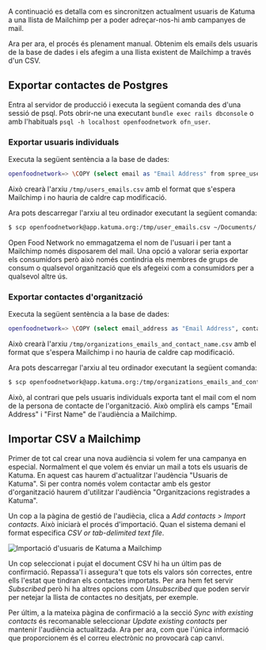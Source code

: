 A continuació es detalla com es sincronitzen actualment usuaris de Katuma a una llista de Mailchimp per a poder adreçar-nos-hi amb campanyes de mail.

Ara per ara, el procés és plenament manual. Obtenim els emails dels usuaris de la base de dades i els afegim a una llista existent de Mailchimp a través d'un CSV.

## Exportar contactes de Postgres

Entra al servidor de producció i executa la següent comanda des d'una sessió de psql. Pots obrir-ne una executant `bundle exec rails dbconsole` o amb l'habituals `psql -h localhost openfoodnetwork ofn_user`.

### Exportar usuaris individuals

Executa la següent sentència a la base de dades:

```sh
openfoodnetwork=> \COPY (select email as "Email Address" from spree_users) TO '/tmp/user_emails.csv' WITH (FORMAT CSV, HEADER);
```

Això crearà l'arxiu `/tmp/users_emails.csv` amb el format que s'espera Mailchimp i no hauria de caldre cap modificació.

Ara pots descarregar l'arxiu al teu ordinador executant la següent comanda:

```sh
$ scp openfoodnetwork@app.katuma.org:/tmp/user_emails.csv ~/Documents/.
```

Open Food Network no emmagatzema el nom de l'usuari i per tant a Mailchimp només disposarem del mail. Una opció a valorar seria exportar els consumidors però això només contindria els membres de grups de consum o qualsevol organització que els afegeixi com a consumidors per a qualsevol altre ús.

### Exportar contactes d'organització

Executa la següent sentència a la base de dades:

```sh
openfoodnetwork=> \COPY (select email_address as "Email Address", contact_name as "First Name" from enterprises) TO '/tmp/organizations_emails_and_contact_name.csv' WITH (FORMAT CSV, HEADER);
```

Això crearà l'arxiu `/tmp/organizations_emails_and_contact_name.csv` amb el format que s'espera Mailchimp i no hauria de caldre cap modificació.

Ara pots descarregar l'arxiu al teu ordinador executant la següent comanda:

```sh
$ scp openfoodnetwork@app.katuma.org:/tmp/organizations_emails_and_contact_name.csv /tmp/.
```

Això, al contrari que pels usuaris individuals exporta tant el mail com el nom de la persona de contacte de l'organització. Això omplirà els camps "Email Address" i "First Name" de l'audiència a Mailchimp.

## Importar CSV a Mailchimp

Primer de tot cal crear una nova audiència si volem fer una campanya en especial. Normalment el que volem és enviar un mail a tots els usuaris de Katuma. En aquest cas haurem d'actualitzar l'audència "Usuaris de Katuma". Si per contra només volem contactar amb els gestor d'organització haurem d'utilitzar l'audiència "Organitzacions registrades a Katuma".

Un cop a la pàgina de gestió de l'audiècia, clica a _Add contacts > Import contacts_. Això iniciarà el procés d'importació. Quan el sistema demani el format especifica _CSV or tab-delimited text file_.

![Importació d'usuaris de Katuma a Mailchimp](https://github.com/coopdevs/handbook/wiki/img/import_contacts_mailchimp.png)

Un cop seleccionat i pujat el document CSV hi ha un últim pas de confirmació. Repassa'l i assegura't que tots els valors són correctes, entre ells l'estat que tindran els contactes importats. Per ara hem fet servir _Subscribed_ però hi ha altres opcions com _Unsubscribed_ que poden servir per netejar la llista de contactes no desitjats, per exemple.

Per últim, a la mateixa pàgina de confirmació a la secció _Sync with existing contacts_ és recomanable seleccionar _Update existing contacts_ per mantenir l'audiència actualitzada. Ara per ara, com que l'única informació que proporcionem és el correu electrònic no provocarà cap canvi.
